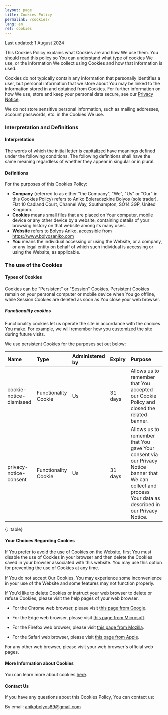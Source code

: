 ```yaml
---
layout: page
title: Cookies Policy
permalink: /cookies/
lang: en
ref: cookies
---
```


Last updated: 1 August 2024

This Cookies Policy explains what Cookies are and how We use them. You should read this policy so You can understand what type of cookies We use, or the information We collect using Cookies and how that information is used.

Cookies do not typically contain any information that personally identifies a user, but personal information that we store about You may be linked to the information stored in and obtained from Cookies. For further information on how We use, store and keep your personal data secure, see our [Privacy Notice](/privacy-notice/).

We do not store sensitive personal information, such as mailing addresses, account passwords, etc. in the Cookies We use.

### Interpretation and Definitions

#### Interpretation

The words of which the initial letter is capitalized have meanings defined under the following conditions. The following definitions shall have the same meaning regardless of whether they appear in singular or in plural.

#### Definitions

For the purposes of this Cookies Policy:

- **Company** (referred to as either "the Company", "We", "Us" or "Our" in this Cookies Policy) refers to Aniko Boleradszkine Bolyos (sole trader), Flat 10 Cadland Court, Channel Way, Southampton, SO14 3GP, United Kingdom.
- **Cookies** means small files that are placed on Your computer, mobile device or any other device by a website, containing details of your browsing history on that website among its many uses.
- **Website** refers to Bolyos Aniko, accessible from <https://www.bolyosaniko.com>
- **You** means the individual accessing or using the Website, or a company, or any legal entity on behalf of which such individual is accessing or using the Website, as applicable.

### The use of the Cookies

#### Types of Cookies

Cookies can be "Persistent" or "Session" Cookies. Persistent Cookies remain on your personal computer or mobile device when You go offline, while Session Cookies are deleted as soon as You close your web browser.

##### Functionality cookies

Functionality cookies let us operate the site in accordance with the choices You make. For example, we will remember how you customized the site during future visits.

We use persistent Cookies for the purposes set out below:

| Name | Type | Administered by | Expiry | Purpose |
| :--- | :--- | :-------------- | :----- | :------ |
| cookie-notice-dismissed | Functionality Cookie | Us | 31 days | Allows us to remember that You accepted our Cookie Policy and closed the related banner. |
| privacy-notice-consent | Functionality Cookie | Us | 31 days | Allows us to remember that You gave Your consent via our Privacy Notice banner that We can collect and process Your data as described in our Privacy Notice. |
{: .table}

#### Your Choices Regarding Cookies

If You prefer to avoid the use of Cookies on the Website, first You must disable the use of Cookies in your browser and then delete the Cookies saved in your browser associated with this website. You may use this option for preventing the use of Cookies at any time.

If You do not accept Our Cookies, You may experience some inconvenience in your use of the Website and some features may not function properly.

If You'd like to delete Cookies or instruct your web browser to delete or refuse Cookies, please visit the help pages of your web browser.

- For the Chrome web browser, please visit [this page from Google](https://support.google.com/accounts/answer/32050).

- For the Edge web browser, please visit [this page from Microsoft](https://support.microsoft.com/en-gb/windows/manage-cookies-in-microsoft-edge-view-allow-block-delete-and-use-168dab11-0753-043d-7c16-ede5947fc64d).

- For the Firefox web browser, please visit [this page from Mozilla](https://support.mozilla.org/en-US/kb/delete-cookies-remove-info-websites-stored).

- For the Safari web browser, please visit [this page from Apple](https://support.apple.com/guide/safari/manage-cookies-and-website-data-sfri11471/mac).

For any other web browser, please visit your web browser's official web pages.

#### More Information about Cookies

You can learn more about cookies [here](https://www.cookiesandyou.com/).

#### Contact Us

If you have any questions about this Cookies Policy, You can contact us:

By email: anikobolyos89@gmail.com
